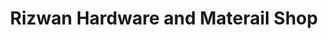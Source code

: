---
title: "Rizwan Hardware and Materail Shop"
url: /khunkhuna/rizwan-hardware-and-materail-shop/
shop: wholesale
---